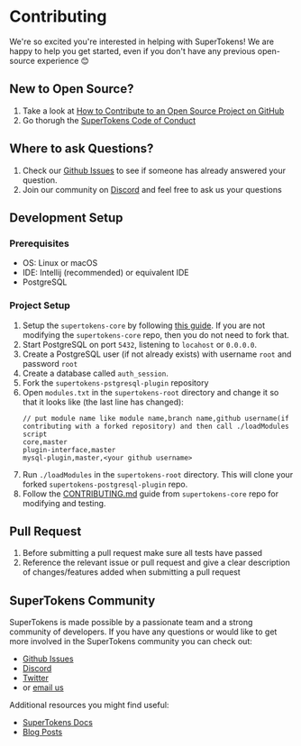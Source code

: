 
# Contributing

We're so excited you're interested in helping with SuperTokens! We are happy to help you get started, even if you don't have any previous open-source experience :blush:

## New to Open Source?
1. Take a look at [How to Contribute to an Open Source Project on GitHub](https://egghead.io/courses/how-to-contribute-to-an-open-source-project-on-github)
2. Go thorugh the [SuperTokens Code of Conduct](https://github.com/supertokens/supertokens-postgresql-plugin/blob/master/CODE_OF_CONDUCT.md)

## Where to ask Questions?
1. Check our [Github Issues](https://github.com/supertokens/supertokens-postgresql-plugin/issues) to see if someone has already answered your question.
2. Join our community on [Discord](https://supertokens.io/discord) and feel free to ask us your questions


## Development Setup
### Prerequisites
- OS: Linux or macOS
- IDE: Intellij (recommended) or equivalent IDE
- PostgreSQL

### Project Setup
1. Setup the `supertokens-core` by following [this guide](https://github.com/supertokens/supertokens-core/blob/master/CONTRIBUTING.md#development-setup). If you are not modifying the `supertokens-core` repo, then you do not need to fork that.
2. Start PostgreSQL on port `5432`, listening to `locahost` or `0.0.0.0`.
3. Create a PostgreSQL user (if not already exists) with username `root` and password `root`
4. Create a database called `auth_session`.
5. Fork the `supertokens-pstgresql-plugin` repository
6. Open `modules.txt` in the `supertokens-root` directory and change it so that it looks like (the last line has changed):
   ```
   // put module name like module name,branch name,github username(if contributing with a forked repository) and then call ./loadModules script        
   core,master
   plugin-interface,master
   mysql-plugin,master,<your github username>
   ```
7. Run `./loadModules` in the `supertokens-root` directory. This will clone your forked `supertokens-postgresql-plugin` repo.
8. Follow the [CONTRIBUTING.md](https://github.com/supertokens/supertokens-core/blob/master/CONTRIBUTING.md#modifying-code) guide from `supertokens-core` repo for modifying and testing.

## Pull Request
1. Before submitting a pull request make sure all tests have passed
2. Reference the relevant issue or pull request and give a clear description of changes/features added when submitting a pull request

## SuperTokens Community
SuperTokens is made possible by a passionate team and a strong community of developers. If you have any questions or would like to get more involved in the SuperTokens community you can check out:
  - [Github Issues](https://github.com/supertokens/supertokens-postgresql-plugin/issues)
  - [Discord](https://supertokens.io/discord)
  - [Twitter](https://twitter.com/supertokensio)
  - or [email us](mailto:team@supertokens.io)
  
Additional resources you might find useful:
  - [SuperTokens Docs](https://supertokens.io/docs/community/getting-started/installation)
  - [Blog Posts](https://supertokens.io/blog/)
